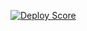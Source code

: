 [![Deploy Score](https://github.com/kenvifire/TOEFL/actions/workflows/deploy.yml/badge.svg)](https://github.com/kenvifire/TOEFL/actions/workflows/deploy.yml)
